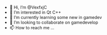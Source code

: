 - 👋 Hi, I’m @VexfxjC
- 👀 I’m interested in Qt C++
- 🌱 I’m currently learning some new in gamedev
- 💞️ I’m looking to collaborate on gamedevelop
- 📫 How to reach me ...

<!---
VexfxjC/VexfxjC is a ✨ special ✨ repository because its `README.md` (this file) appears on your GitHub profile.
You can click the Preview link to take a look at your changes.
--->
